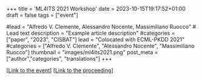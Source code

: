 +++
title = 'ML4ITS 2021 Workshop'
date = 2023-10-15T19:17:52+01:00
draft = false
tags = ["event"]

#lead = "Alfredo V. Clemente, Alessandro Nocente, Massimiliano Ruocco" # Lead text
description =  "Example article description"
#categories = ["paper", "2023", "CISBAT"]
lead = "Colocated with ECML-PKDD 2021"
#categories = ["Alfredo V. Clemente", "Alessandro Nocente", "Massimiliano Ruocco"]
thumbnail = "images/ml4its2021.png"
post_meta = ["author","categories", "translations"]
+++

[[Link to the event](https://ml4its.github.io/ml4its2021/)]
[[Link to the proceeding](https://link.springer.com/book/10.1007/978-3-030-93736-2?page=2#toc)]
